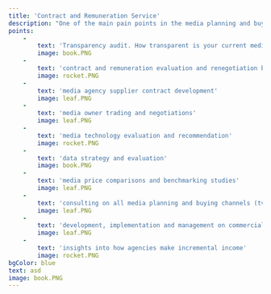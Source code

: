 ```yaml
---
title: 'Contract and Remuneration Service'
description: "One of the main pain points in the media planning and buying process is ensuring that the right\r\ncontractual terms are in place between all parties involved: advertiser and media agency, media\r\nagency and media owner and, in some cases where the agency relationship does not exist (such\r\nas in-housed media planning and buying) between advertiser and media owners. In addition to\r\nthis, the topic of transparency has been a major industry subject over the last few years. In order\r\nto reduce these pain points, Landmark Media provide the following services:"
points:
    -
        text: 'Transparency audit. How transparent is your current media agency contract? How could this be improved?'
        image: book.PNG
    -
        text: 'contract and remuneration evaluation and renegotiation between the three parties in the supply chain'
        image: rocket.PNG
    -
        text: 'media agency supplier contract development'
        image: leaf.PNG
    -
        text: 'media owner trading and negotiations'
        image: leaf.PNG
    -
        text: 'media technology evaluation and recommendation'
        image: rocket.PNG
    -
        text: 'data strategy and evaluation'
        image: book.PNG
    -
        text: 'media price comparisons and benchmarking studies'
        image: leaf.PNG
    -
        text: 'consulting on all media planning and buying channels (tv, press, radio, cinema, outdoor and digital media)'
        image: leaf.PNG
    -
        text: 'development, implementation and management on commercial partnership models'
        image: leaf.PNG
    -
        text: 'insights into how agencies make incremental income'
        image: rocket.PNG
bgColor: blue
text: asd
image: book.PNG
---
```



